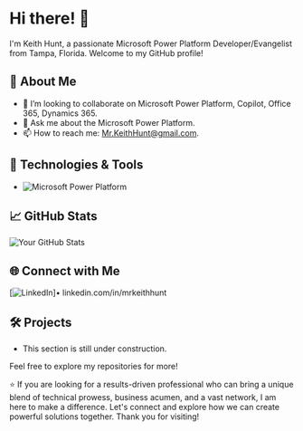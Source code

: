 # Hi there! 👋

I'm Keith Hunt, a passionate Microsoft Power Platform Developer/Evangelist from Tampa, Florida. Welcome to my GitHub profile!

## 🚀 About Me

- 👯 I’m looking to collaborate on Microsoft Power Platform, Copilot, Office 365, Dynamics 365.
- 💬 Ask me about the Microsoft Power Platform.
- 📫 How to reach me: Mr.KeithHunt@gmail.com.

## 🔧 Technologies & Tools

- ![Microsoft Power Platform](https://img.shields.io/badge/Microsoft%20Power%20Platform-%23107C10.svg?style=for-the-badge&logo=microsoft-powerpoint&logoColor=white)

## 📈 GitHub Stats

![Your GitHub Stats](https://github-readme-stats.vercel.app/api?username=YourGitHubUsername&show_icons=true&theme=radical)

## 🌐 Connect with Me

[![LinkedIn](URL_TO_LINKEDIN_BADGE)]•	linkedin.com/in/mrkeithhunt


## 🛠️ Projects

- This section is still under construction. 

Feel free to explore my repositories for more!

⭐️ If you are looking for a results-driven professional who can bring a unique blend of technical prowess, business acumen, and a vast network, I am here to make a difference. Let's connect and explore how we can create powerful solutions together. Thank you for visiting! 
